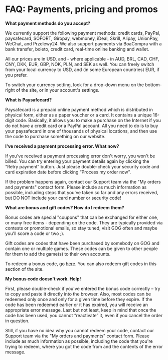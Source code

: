 FAQ: Payments, pricing and promos
=================================

**What payment methods do you accept?**

We currently support the following payment methods: credit cards, PayPal, paysafecard, SOFORT, Giropay, webmoney, iDeal, Skrill, Alipay, UnionPay, WeChat, and Przelewy24. We also support payments via BoaCompra with a bank transfer, boleto, credit card, real-time online banking and wallet.

All our prices are in USD, and - where applicable - in AUD, BRL, CAD, CHF, CNY, DKK, EUR, GBP, NOK, PLN, and SEK as well. You can freely switch from your local currency to USD, and (in some European countries) EUR, if you prefer.

To switch your currency setting, look for a drop-down menu on the bottom-right of the site, or in your account's settings.

  
  
**What is Paysafecard?**

Paysafecard is a prepaid online payment method which is distributed in physical form, either as a paper voucher or a card. It contains a unique 16-digit code. Basically, it allows you to make a purchase on the Internet if you do not have a credit card or a PayPal account. All you need to do is to buy your paysafecard in one of thousands of physical locations, and then use the code to purchase something on our website.

  
  
**I've received a payment processing error. What now?**

If you've received a payment processing error don't worry, you won't be billed. You can try entering your payment details again by clicking the “Retry payment” button. Just please double-check your security code and card expiration date before clicking “Process my order now”.

If the problem happens again, contact our Support team via the "My orders and payments" contact form. Please include as much information as possible, including steps that you've taken so far and any errors received, but DO NOT include your card number or security code!

  
  
**What are bonus and gift codes? How do I redeem them?**

Bonus codes are special "coupons" that can be exchanged for either one, or many free items - depending on the code. They are typically provided via contests or promotional emails, so stay tuned, visit GOG often and maybe you'll score a code or two ;).

Gift codes are codes that have been purchased by somebody on GOG and contain one or multiple games. These codes can be given to other people for them to add the game(s) to their own accounts.

To redeem a bonus code, go [here](https://www.gog.com/redeem). You can also redeem gift codes in this section of the site.

  
  
**My bonus code doesn't work. Help!**

First, please double-check if you've entered the bonus code correctly – try to copy and paste it directly into the browser. Also, most codes can be redeemed only once and only for a given time before they expire. If the code has been redeemed earlier or it has expired, you will receive an appropriate error message. Last but not least, keep in mind that once the code has been used, you cannot “reactivate” it, even if you cancel the order in question.

Still, if you have no idea why you cannot redeem your code, contact our Support team via the "My orders and payments" contact form. Please include as much information as possible, including the code that you're trying to redeem, where you got the code from and the contents of the error message.